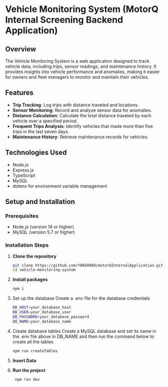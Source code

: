 # Vehicle Monitoring System (MotorQ Internal Screening Backend Application)

## Overview
The Vehicle Monitoring System is a web application designed to track vehicle data, including trips, sensor readings, and maintenance history. It provides insights into vehicle performance and anomalies, making it easier for owners and fleet managers to monitor and maintain their vehicles.

## Features
- **Trip Tracking**: Log trips with distance traveled and locations.
- **Sensor Monitoring**: Record and analyze sensor data for anomalies.
- **Distance Calculation**: Calculate the total distance traveled by each vehicle over a specified period.
- **Frequent Trips Analysis**: Identify vehicles that made more than five trips in the last seven days.
- **Maintenance History**: Retrieve maintenance records for vehicles.

## Technologies Used
- Node.js
- Express.js
- TypeScript
- MySQL
- dotenv for environment variable management

## Setup and Installation

### Prerequisites
- Node.js (version 14 or higher)
- MySQL (version 5.7 or higher)

### Installation Steps
1. **Clone the repository**
   ```bash
   git clone https://github.com/YARE0909/motorQInternalApplication.git
   cd vehicle-monitoring-system
    ```
2. **Install packages**
    ```bash
    npm i
    ```
3. Set up the database
   Create a .env file for the database credentials
   ```bash
   DB_HOST=your_database_host
   DB_USER=your_database_user
   DB_PASSWORD=your_database_password
   DB_NAME=your_database_name
   ```

4. Create database tables
    Create a MySQL database and set its name in the .env file above in DB_NAME and then run the command below to create all the tables
    ```bash
    npm run createTables
    ```

5. **Insert Data**
6. **Run the project**
    ```bash
     npm run dev
    ```
